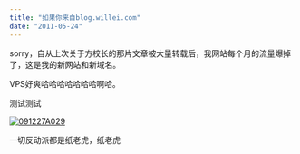 ```yaml
---
title: "如果你来自blog.willei.com"
date: "2011-05-24"
---
```


sorry，自从上次关于方校长的那片文章被大量转载后，我网站每个月的流量爆掉了，这是我的新网站和新域名。

VPS好爽哈哈哈哈哈哈哈啊哈。

测试测试

[![091227A029](https://static.is26.com/wp-image/2011/05/091227A029_thumb.jpg "091227A029")](https://static.is26.com/wp-image/2011/05/091227A029.jpg)

一切反动派都是纸老虎，纸老虎
